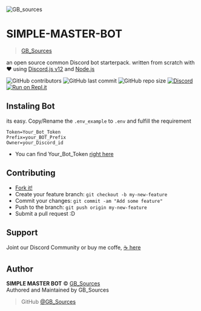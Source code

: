 ![GB_sources](https://4.bp.blogspot.com/-AbJ1au7SfYc/XEHifQKXZWI/AAAAAAAAA5I/beXM7mmhipUNkWUq0zwEmJjOtdg-XZoRgCK4BGAYYCw/s320/chanel%2Bart.png)

SIMPLE-MASTER-BOT
==================
> [GB_Sources](https://github.com/GoruAkiba)

an open source common Discord bot starterpack. written from scratch with ♥ using [Discord.js v12](https://discord.js.org/) and [Node.js](https://nodejs.org/)


![GitHub contributors](https://img.shields.io/github/contributors/GoruAkiba/simple-master-bot)
![GitHub last commit](https://img.shields.io/github/last-commit/GoruAkiba/simple-master-bot)
![GitHub repo size](https://img.shields.io/github/repo-size/GoruAkiba/simple-master-bot)
[![Discord](https://img.shields.io/discord/332877090003091456)](https://discord.gg/DxenCeV )
[![Run on Repl.it](https://repl.it/badge/github/GoruAkiba/simple-master-bot)](https://repl.it/github/GoruAkiba/simple-master-bot)



## Instaling Bot

its easy. Copy/Rename the `.env_example` to `.env` and fulfill the requirement
```
Token=Your_Bot_Token
Prefix=your_BOT_Prefix
Owner=your_Discord_id
```
- You can find Your_Bot_Token [right here](https://discordapp.com/developers)

## Contributing

- [Fork it!](https://github.com/GoruAkiba/sources-radio-bot/fork)
- Create your feature branch: ``git checkout -b my-new-feature``
- Commit your changes: ``git commit -am "Add some feature"``
- Push to the branch: ``git push origin my-new-feature``
- Submit a pull request :D

## Support
Joint our Discord Community
or buy me coffe, [☕ here](https://trakteer.id/gb-sources-santoso)

## Author
**SIMPLE MASTER BOT** © [GB_Sources](https://github.com/GoruAkiba)<br>
Authored and Maintained by GB_Sources

> GitHub [@GB_Sources](https://github.com/GoruAkiba)